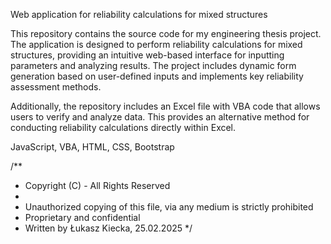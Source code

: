 Web application for reliability calculations for mixed structures

This repository contains the source code for my engineering thesis project. The application is designed to perform reliability calculations for mixed structures, providing an intuitive web-based interface for inputting parameters and analyzing results. The project includes dynamic form generation based on user-defined inputs and implements key reliability assessment methods.

Additionally, the repository includes an Excel file with VBA code that allows users to verify and analyze data. This provides an alternative method for conducting reliability calculations directly within Excel.

JavaScript, VBA, HTML, CSS, Bootstrap


/** 
 * Copyright (C) - All Rights Reserved
 *
 * Unauthorized copying of this file, via any medium is strictly prohibited
 * Proprietary and confidential
 * Written by Łukasz Kiecka, 25.02.2025
 */
